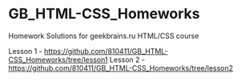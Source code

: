 # GB_HTML-CSS_Homeworks
Homework Solutions for geekbrains.ru HTML/CSS course

Lesson 1 - https://github.com/810411/GB_HTML-CSS_Homeworks/tree/lesson1
Lesson 2 - https://github.com/810411/GB_HTML-CSS_Homeworks/tree/lesson2
